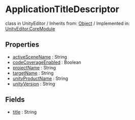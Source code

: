 # ApplicationTitleDescriptor
class in UnityEditor
 / Inherits from: <a href="https://docs.unity3d.com/6000.0/Documentation/ScriptReference/Object.html" target="_blank">Object</a> / Implemented in: <a href="https://docs.unity3d.com/6000.0/Documentation/ScriptReference/UnityEditor.CoreModule.html" target="_blank">UnityEditor.CoreModule</a>
## Properties
- <a href="https://docs.unity3d.com/6000.0/Documentation/ScriptReference/ApplicationTitleDescriptor-activeSceneName.html" target="_blank">activeSceneName</a> : String
- <a href="https://docs.unity3d.com/6000.0/Documentation/ScriptReference/ApplicationTitleDescriptor-codeCoverageEnabled.html" target="_blank">codeCoverageEnabled</a> : Boolean
- <a href="https://docs.unity3d.com/6000.0/Documentation/ScriptReference/ApplicationTitleDescriptor-projectName.html" target="_blank">projectName</a> : String
- <a href="https://docs.unity3d.com/6000.0/Documentation/ScriptReference/ApplicationTitleDescriptor-targetName.html" target="_blank">targetName</a> : String
- <a href="https://docs.unity3d.com/6000.0/Documentation/ScriptReference/ApplicationTitleDescriptor-unityProductName.html" target="_blank">unityProductName</a> : String
- <a href="https://docs.unity3d.com/6000.0/Documentation/ScriptReference/ApplicationTitleDescriptor-unityVersion.html" target="_blank">unityVersion</a> : String
## Fields
- <a href="https://docs.unity3d.com/6000.0/Documentation/ScriptReference/ApplicationTitleDescriptor-title.html" target="_blank">title</a> : String
